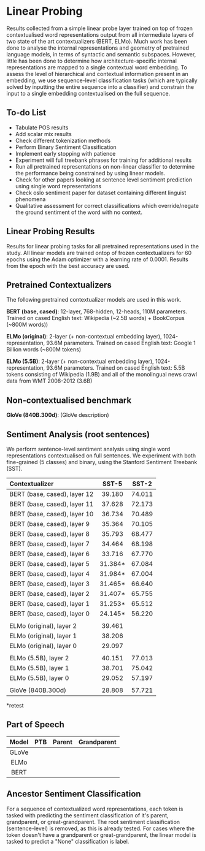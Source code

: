 
# **Linear Probing**

Results collected from a simple linear probe layer trained on top of frozen contextualised word representations output from all intermediate layers of two state of the art contextualizers (BERT, ELMo). Much work has been done to analyse the internal representations and geometry of pretrained language models, in terms of syntactic and semantic subspaces. However, little has been done to determine how architecture-specific internal representations are mapped to a single contextual word embedding. To assess the level of hierarchical and contextual information present in an embedding, we use sequence-level classification tasks (which are typically solved by inputting the entire sequence into a classifier) and constrain the input to a single embedding contextualised on the full sequence.

## **To-do List**

- Tabulate POS results
- Add scalar mix results
- Check different tokenization methods
- Perform Binary Sentiment Classification
- Implement early stopping with patience
- Experiment will full treebank phrases for training for additional results
- Run all pretrained representations on non-linear classifier to determine the performance being constrained by using linear models.
- Check for other papers looking at sentence level sentiment prediction using single word representations
- Check oslo sentiment paper for dataset containing different linguist phenomena
- Qualitative assessment for correct classifications which override/negate the ground sentiment of the word with no context.


## **Linear Probing Results**

Results for linear probing tasks for all pretrained representations used in the study. All linear models are trained ontop of frozen contextualizers for 60 epochs using the Adam optimizer with a learning rate of 0.0001. Results from the epoch with the best accuracy are used.

## Pretrained Contextualizers

The following pretrained contextualizer models are used in this work.

**BERT (base, cased)**: 12-layer, 768-hidden, 12-heads, 110M parameters.
Trained on cased English text: Wikipedia (~2.5B words) + BookCorpus (~800M words))

**ELMo (original)**: 2-layer (+ non-contextual embedding layer), 1024-representation, 93.6M parameters. Trained on cased English text: Google 1 Billion words (~800M tokens)

**ELMo (5.5B)**: 2-layer (+ non-contextual embedding layer), 1024-representation, 93.6M parameters. Trained on cased English text: 5.5B tokens consisting of Wikipedia (1.9B) and all of the monolingual news crawl data from WMT 2008-2012 (3.6B)

## Non-contextualised benchmark

**GloVe (840B.300d)**: (GloVe description)

## **Sentiment Analysis (root sentences)**

We perform sentence-level sentiment analysis using single word representations contextualised on full sentences. We experiment with both fine-grained (5 classes) and binary, using the Stanford Sentiment Treebank (SST).

| Contextualizer              | SST-5    | SST-2    |
|:--------------------------- |:--------:|:--------:|
|BERT (base, cased), layer 12 | 39.180   | 74.011
|BERT (base, cased), layer 11 | 37.628   | 72.173
|BERT (base, cased), layer 10 | 36.734   | 70.489
|BERT (base, cased), layer 9  | 35.364   | 70.105
|BERT (base, cased), layer 8  | 35.793   | 68.477
|BERT (base, cased), layer 7  | 34.464   | 68.198
|BERT (base, cased), layer 6  | 33.716   | 67.770
|BERT (base, cased), layer 5  | 31.384*  | 67.084
|BERT (base, cased), layer 4  | 31.984*  | 67.004
|BERT (base, cased), layer 3  | 31.465*  | 66.640
|BERT (base, cased), layer 2  | 31.407*  | 65.755
|BERT (base, cased), layer 1  | 31.253*  | 65.512
|BERT (base, cased), layer 0  | 24.145*  | 56.220
|||
|ELMo (original), layer 2     | 39.461   |
|ELMo (original), layer 1     | 38.206   |
|ELMo (original), layer 0     | 29.097   |
|||
|ELMo (5.5B), layer 2         | 40.151   | 77.013
|ELMo (5.5B), layer 1         | 38.701   | 75.042
|ELMo (5.5B), layer 0         | 29.052   | 57.197
|||
| GloVe (840B.300d)           | 28.808   | 57.721  |
*retest

## **Part of Speech**

| Model     | PTB     | Parent   | Grandparent |
|:---------:|:-------:|:--------:|:-----------:|
| GLoVe     |         |          |             |
| ELMo      |         |          |             |
| BERT      |         |          |             |

## **Ancestor Sentiment Classification**

For a sequence of contextualized word representations, each token is tasked with predicting the sentiment classification of it's parent, grandparent, or great-grandparent. The root sentiment classification (sentence-level) is removed, as this is already tested. For cases where the token doesn't have a grandparent or great-grandparent, the linear model is tasked to predict a "None" classification is label.
